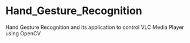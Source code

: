 # Hand_Gesture_Recognition
Hand Gesture Recognition and its application to control VLC Media Player using OpenCV
